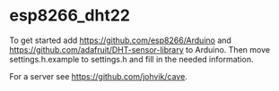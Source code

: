# esp8266_dht22
To get started add https://github.com/esp8266/Arduino and https://github.com/adafruit/DHT-sensor-library to Arduino.
Then move settings.h.example to settings.h and fill in the needed information.

For a server see https://github.com/johvik/cave.
